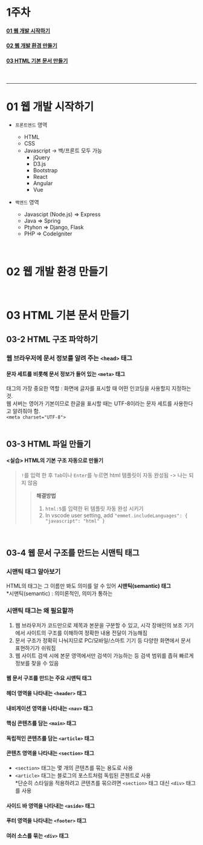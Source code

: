 # 1주차
#### [01 웹 개발 시작하기](https://github.com/Paul2021-R/web_study_full_stack/blob/sumsong/sumsong/week_1.md#01-%EC%9B%B9-%EA%B0%9C%EB%B0%9C-%EC%8B%9C%EC%9E%91%ED%95%98%EA%B8%B0-1)
#### [02 웹 개발 환경 만들기](https://github.com/Paul2021-R/web_study_full_stack/blob/sumsong/sumsong/week_1.md#02-%EC%9B%B9-%EA%B0%9C%EB%B0%9C-%ED%99%98%EA%B2%BD-%EB%A7%8C%EB%93%A4%EA%B8%B0-1)
#### [03 HTML 기본 문서 만들기](https://github.com/Paul2021-R/web_study_full_stack/blob/sumsong/sumsong/week_1.md#03-html-%EA%B8%B0%EB%B3%B8-%EB%AC%B8%EC%84%9C-%EB%A7%8C%EB%93%A4%EA%B8%B0-1)
<br>

* * *

# 01 웹 개발 시작하기
- `프론트엔드` 영역
	- HTML
	- CSS
	- Javascript -> 백/프론트 모두 가능
		- jQuery
		- D3.js
		- Bootstrap
		- React
		- Angular
		- Vue
   
- `백엔드` 영역
	- Javascipt (Node.js) => Express
	- Java => Spring
	- Ptyhon => Django, Flask
	- PHP => CodeIgniter
<br>

# 02 웹 개발 환경 만들기   
<br>

# 03 HTML 기본 문서 만들기
## 03-2 HTML 구조 파악하기
### 웹 브라우저에 문서 정보를 알려 주는 `<head>` 태그
#### 문자 세트를 비롯해 문서 정보가 들어 있는 `<meta>` 태그
<meta> 태그의 가장 중요한 역할 : 화면에 글자를 표시할 때 어떤 인코딩을 사용할지 지정하는 것.   
웹 서버는 영어가 기본이므로 한글을 표시할 때는 UTF-8이라는 문자 세트를 사용한다고 알려줘야 함.   
`<meta charset="UTF-8">`   
<br>

## 03-3 HTML 파일 만들기
#### <실습> HTML의 기본 구조 자동으로 만들기
> `!`를 입력 한 후 `Tab`이나 `Enter`를 누르면 html 템플릿이 자동 완성됨
> -> 나는 되지 않음
>> **해결방법**
>> 1. `html:5`를 입력한 뒤 템플릿 자동 완성 시키기
>> 2. In vscode user setting, add `"emmet.includeLanguages": { "javascript": "html" }`
<br>

## 03-4 웹 문서 구조를 만드는 시맨틱 태그
### 시맨틱 태그 알아보기
HTML의 태그는 그 이름만 봐도 의미를 알 수 있어 **시맨틱(semantic) 태그**   
*시맨틱(semantic) : 의미론적인, 의미가 통하는

### 시맨틱 태그는 왜 필요할까
1. 웹 브라우저가 코드만으로 제목과 본문을 구분할 수 있고, 시각 장애인의 보조 기기에서 사이트의 구조를 이해하여 정확한 내용 전달이 가능해짐
2. 문서 구조가 정확히 나눠지므로 PC/모바일/스마트 기기 등 다양한 화면에서 문서 표현하기가 쉬워짐
3. 웹 사이트 검색 시에 본문 영역에서만 검색이 가능하는 등 검색 범위를 좁혀 빠르게 정보를 찾을 수 있음

#### 웹 문서 구조를 만드는 주요 시맨틱 태그
#### 헤더 영역을 나타내는 `<header>` 태그
#### 내비게이션 영역을 나타내는 `<nav>` 태그
#### 핵심 콘텐츠를 담는 `<main>` 태그
#### 독립적인 콘텐츠를 담는 `<article>` 태그
#### 콘텐츠 영역을 나타내는 `<section>` 태그
- `<section>` 태그는 몇 개의 콘텐츠를 묶는 용도로 사용
- `<article>` 태그는 블로그의 포스트처럼 독립된 콘첸트로 사용   
*단순히 스타일을 적용하려고 콘텐츠를 묶으려면 `<section>` 태그 대신 `<div>` 태그를 사용

#### 사이드 바 영역을 나타내는 `<aside>` 태그
#### 푸터 영역을 나타내는 `<footer>` 태그
#### 여러 소스를 묶는 `<div>` 태그
